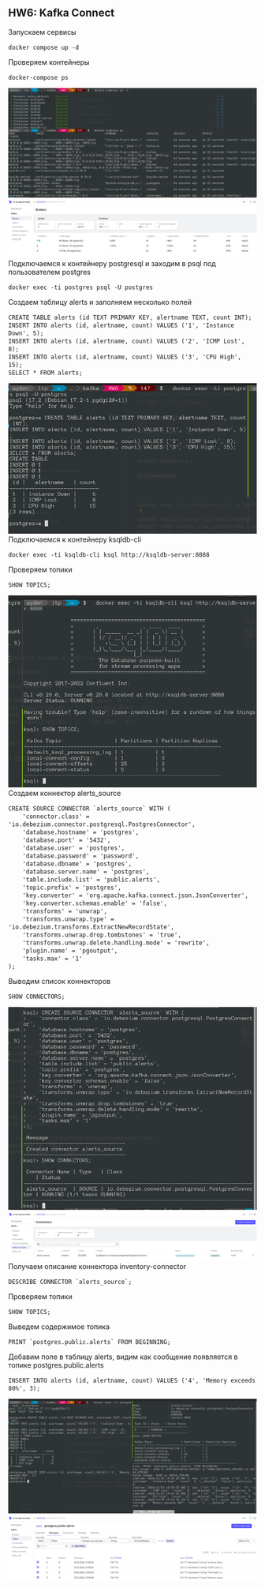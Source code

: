 ## HW6: Kafka Connect

Запускаем сервисы
```
docker compose up -d
```
Проверяем контейнеры
```
docker-compose ps
```
![Изображение](./images/image_hw6_1.png)
![Изображение](./images/image_hw6_2.png)
Подключаемся к контейнеру postgresql и заходим в psql под пользователем postgres 
```
docker exec -ti postgres psql -U postgres
```
Создаем таблицу alerts и заполняем несколько полей
```
CREATE TABLE alerts (id TEXT PRIMARY KEY, alertname TEXT, count INT);
INSERT INTO alerts (id, alertname, count) VALUES ('1', 'Instance Down', 5);
INSERT INTO alerts (id, alertname, count) VALUES ('2', 'ICMP Lost', 8);
INSERT INTO alerts (id, alertname, count) VALUES ('3', 'CPU High', 15);
SELECT * FROM alerts;
```
![Изображение](./images/image_hw6_3.png)
Подключаемся к контейнеру ksqldb-cli
```
docker exec -ti ksqldb-cli ksql http://ksqldb-server:8088
```
Проверяем топики
```
SHOW TOPICS;
```
![Изображение](./images/image_hw6_4.png)
Создаем коннектор alerts_source
```
CREATE SOURCE CONNECTOR `alerts_source` WITH (
    'connector.class' = 'io.debezium.connector.postgresql.PostgresConnector',
    'database.hostname' = 'postgres',
    'database.port' = '5432',
    'database.user' = 'postgres',
    'database.password' = 'password',
    'database.dbname' = 'postgres',
    'database.server.name' = 'postgres',
    'table.include.list' = 'public.alerts',
    'topic.prefix' = 'postgres',
    'key.converter' = 'org.apache.kafka.connect.json.JsonConverter',
    'key.converter.schemas.enable' = 'false',
    'transforms' = 'unwrap',
    'transforms.unwrap.type' = 'io.debezium.transforms.ExtractNewRecordState',
    'transforms.unwrap.drop.tombstones' = 'true',
    'transforms.unwrap.delete.handling.mode' = 'rewrite',
    'plugin.name' = 'pgoutput',
    'tasks.max' = '1'
);
```
Выводим список коннекторов
```
SHOW CONNECTORS;
```
![Изображение](./images/image_hw6_5.png)
![Изображение](./images/image_hw6_6.png)
Получаем описание коннектора inventory-connector
```
DESCRIBE CONNECTOR `alerts_source`;
```
Проверяем топики
```
SHOW TOPICS;
```
Выведем содержимое топика
```
PRINT `postgres.public.alerts` FROM BEGINNING;
```
Добавим поле в таблицу alerts, видим как сообщение появляется в топике postgres.public.alerts
```
INSERT INTO alerts (id, alertname, count) VALUES ('4', 'Memory exceeds 80%', 3);
```
![Изображение](./images/image_hw6_7.png)
![Изображение](./images/image_hw6_8.png)